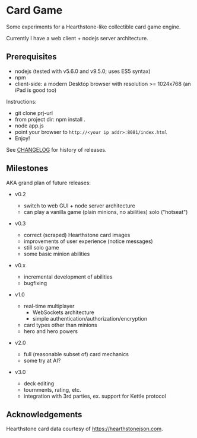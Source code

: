 # Card Game

Some experiments for a Hearthstone-like collectible card game engine.

Currently I have a web client + nodejs server architecture.

## Prerequisites
- nodejs (tested with v5.6.0 and v9.5.0; uses ES5 syntax)
- npm
- client-side: a modern Desktop browser with resolution >= 1024x768 (an iPad is good too)

Instructions:
- git clone prj-url
- from project dir: npm install .
- node app.js
- point your browser to `http://<your ip addr>:8081/index.html`
- Enjoy!

See [CHANGELOG](/CHANGELOG.md) for history of releases.


## Milestones
AKA grand plan of future releases:
- v0.2 
	- switch to web GUI + node server architecture
	- can play a vanilla game (plain minions, no abilities) solo ("hotseat")

- v0.3
	- correct (scraped) Hearthstone card images
	- improvements of user experience (notice messages)
	- still solo game
	- some basic minion abilities

- v0.x
	- incremental development of abilities
	- bugfixing


- v1.0
	- real-time multiplayer
		- WebSockets architecture
		- simple authentication/authorization/encryption
	- card types other than minions
	- hero and hero powers


- v2.0
	- full (reasonable subset of) card mechanics
	- some try at AI?

- v3.0
	- deck editing
	- tournments, rating, etc.
	- integration with 3rd parties, ex. support for Kettle protocol


## Acknowledgements
Hearthstone card data courtesy of https://hearthstonejson.com.
